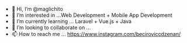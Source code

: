 - 👋 Hi, I’m @maglichito
- 👀 I’m interested in ...Web Development + Mobile App Development
- 🌱 I’m currently learning ... Laravel + Vue.js + Java
- 💞️ I’m looking to collaborate on ...
- 📫 How to reach me ... https://www.instagram.com/beciroviccdzenan/

<!---
maglichito/maglichito is a ✨ special ✨ repository because its `README.md` (this file) appears on your GitHub profile.
You can click the Preview link to take a look at your changes.
--->
